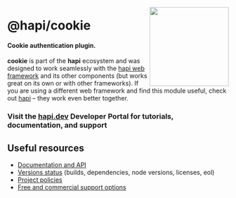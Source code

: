 <a href="https://hapi.dev"><img src="https://raw.githubusercontent.com/hapijs/assets/master/images/family.png" width="180px" align="right" /></a>

# @hapi/cookie

#### Cookie authentication plugin.

**cookie** is part of the **hapi** ecosystem and was designed to work seamlessly with the [hapi web framework](https://hapi.dev) and its other components (but works great on its own or with other frameworks). If you are using a different web framework and find this module useful, check out [hapi](https://hapi.dev) – they work even better together.

### Visit the [hapi.dev](https://hapi.dev) Developer Portal for tutorials, documentation, and support

## Useful resources

- [Documentation and API](https://hapi.dev/family/cookie/)
- [Versions status](https://hapi.dev/resources/status/#cookie) (builds, dependencies, node versions, licenses, eol)
- [Project policies](https://hapi.dev/policies/)
- [Free and commercial support options](https://hapi.dev/support/)
